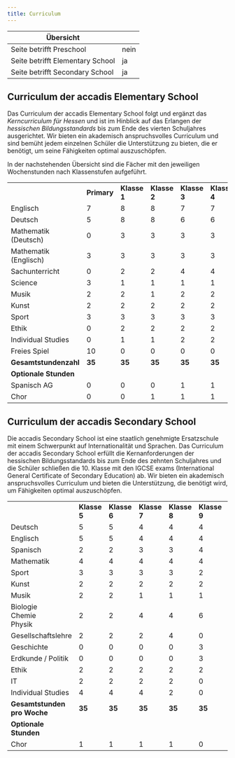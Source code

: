 ```yaml
---
title: Curriculum
---
```

| Übersicht | |
| --- | --- |
| Seite betrifft Preschool | nein |
| Seite betrifft Elementary School | ja |
| Seite betrifft Secondary School | ja |

## Curriculum der accadis Elementary School 

Das Curriculum der accadis Elementary School folgt und ergänzt das _Kerncurriculum für Hessen_ und ist im Hinblick auf das Erlangen der _hessischen Bildungsstandards_ bis zum Ende des vierten Schuljahres ausgerichtet. Wir bieten ein akademisch anspruchsvolles Curriculum und sind bemüht jedem einzelnen Schüler die Unterstützung zu bieten, die er benötigt, um seine Fähigkeiten optimal auszuschöpfen.

In der nachstehenden Übersicht sind die Fächer mit den jeweiligen Wochenstunden nach Klassenstufen aufgeführt.

<table><tbody><tr><td></td><td><b>Primary</b></td><td><b>Klasse 1</b></td><td><b>Klasse 2</b></td><td><b>Klasse 3</b></td><td><b>Klasse 4</b></td></tr><tr><td>Englisch</td><td>7</td><td>8</td><td>8</td><td>7</td><td>7</td></tr><tr><td>Deutsch</td><td>5</td><td>8</td><td>8</td><td>6</td><td>6</td></tr><tr><td>Mathematik (Deutsch)</td><td>0</td><td>3</td><td>3</td><td>3</td><td>3</td></tr><tr><td>Mathematik (Englisch)</td><td>3</td><td>3</td><td>3</td><td>3</td><td>3</td></tr><tr><td>Sachunterricht</td><td>0</td><td>2</td><td>2</td><td>4</td><td>4</td></tr><tr><td>Science</td><td>3</td><td>1</td><td>1</td><td>1</td><td>1</td></tr><tr><td>Musik</td><td>2</td><td>2</td><td>1</td><td>2</td><td>2</td></tr><tr><td>Kunst</td><td>2</td><td>2</td><td>2</td><td>2</td><td>2</td></tr><tr><td>Sport</td><td>3</td><td>3</td><td>3</td><td>3</td><td>3</td></tr><tr><td>Ethik</td><td>0</td><td>2</td><td>2</td><td>2</td><td>2</td></tr><tr><td>Individual Studies</td><td>0</td><td>1</td><td>1</td><td>2</td><td>2</td></tr><tr><td>Freies Spiel</td><td>10</td><td>0</td><td>0</td><td>0</td><td>0</td></tr><tr><td><b>Gesamtstundenzahl</b></td><td><b>35</b></td><td><b>35</b></td><td><b>35</b></td><td><b>35</b></td><td><b>35</b></td></tr><tr><td><b>Optionale Stunden</b></td><td></td><td></td><td></td><td></td><td></td></tr><tr><td>Spanisch AG</td><td>0</td><td>0</td><td>0</td><td>1</td><td>1</td></tr><tr><td>Chor</td><td>0</td><td>0</td><td>1</td><td>1</td><td>1</td></tr></tbody></table>

## Curriculum der accadis Secondary School 

Die accadis Secondary School ist eine staatlich genehmigte Ersatzschule mit einem Schwerpunkt auf Internationalität und Sprachen. Das Curriculum der accadis Secondary School erfüllt die Kernanforderungen der hessischen Bildungsstandards bis zum Ende des zehnten Schuljahres und die Schüler schließen die 10. Klasse mit den IGCSE exams (International General Certificate of Secondary Education) ab. Wir bieten ein akademisch anspruchsvolles Curriculum und bieten die Unterstützung, die benötigt wird, um Fähigkeiten optimal auszuschöpfen.

<table><tbody><tr><td></td><td><b>Klasse 5</b></td><td><b>Klasse 6</b></td><td><b>Klasse 7</b></td><td><b>Klasse 8</b></td><td><b>Klasse 9</b></td><td><b>Klasse 10</b></td></tr><tr><td>Deutsch</td><td>5</td><td>5</td><td>4</td><td>4</td><td>4</td><td>4</td></tr><tr><td>Englisch</td><td>5</td><td>5</td><td>4</td><td>4</td><td>4</td><td>4</td></tr><tr><td>Spanisch</td><td>2</td><td>2</td><td>3</td><td>3</td><td>4</td><td>4</td></tr><tr><td>Mathematik</td><td>4</td><td>4</td><td>4</td><td>4</td><td>4</td><td>4</td></tr><tr><td>Sport</td><td>3</td><td>3</td><td>3</td><td>3</td><td>2</td><td>2</td></tr><tr><td>Kunst</td><td>2</td><td>2</td><td>2</td><td>2</td><td>2</td><td>2</td></tr><tr><td>Musik</td><td>2</td><td>2</td><td>1</td><td>1</td><td>1</td><td>1</td></tr><tr><td>Biologie<br>Chemie<br>Physik</td><td>2</td><td>2</td><td>4</td><td>4</td><td>6</td><td>6</td></tr><tr><td>Gesellschaftslehre</td><td>2</td><td>2</td><td>2</td><td>4</td><td>0</td><td>0</td></tr><tr><td>Geschichte</td><td>0</td><td>0</td><td>0</td><td>0</td><td>3</td><td>3</td></tr><tr><td>Erdkunde / Politik</td><td>0</td><td>0</td><td>0</td><td>0</td><td>3</td><td>3</td></tr><tr><td>Ethik</td><td>2</td><td>2</td><td>2</td><td>2</td><td>2</td><td>2</td></tr><tr><td>IT</td><td>2</td><td>2</td><td>2</td><td>2</td><td>0</td><td>0</td></tr><tr><td>Individual Studies</td><td>4</td><td>4</td><td>4</td><td>2</td><td>0</td><td>0</td></tr><tr><td><b>Gesamtstunden pro Woche</b></td><td><b>35</b></td><td><b>35</b></td><td><b>35</b></td><td><b>35</b></td><td><b>35</b></td><td><b>35</b></td></tr><tr><td><b>Optionale Stunden</b></td><td></td><td></td><td></td><td></td><td></td><td></td></tr><tr><td>Chor</td><td>1</td><td>1</td><td>1</td><td>1</td><td>0</td><td>0</td></tr></tbody></table>